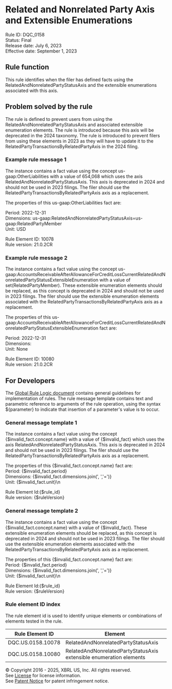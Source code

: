 # Related and Nonrelated Party Axis and Extensible Enumerations  
Rule ID: DQC_0158  
Status: Final  
Release date: July 6, 2023  
Effective date: September 1, 2023  
  
## Rule function
This rule identifies when the filer has defined facts using the RelatedAndNonrelatedPartyStatusAxis and the extensible enumerations associated with this axis.  

## Problem solved by the rule  
The rule is defined to prevent users from using the RelatedAndNonrelatedPartyStatusAxis and associated extensible enumeration elements. The rule is introduced because this axis will be deprecated in the 2024 taxonomy. The rule is introduced to prevent filers from using these elements in 2023 as they will have to update it to the RelatedPartyTransactionsByRelatedPartyAxis in the 2024 filing.    

### Example rule message 1 
The instance contains a fact value using the concept us-gaap:OtherLiabilities with a value of 654,068 which uses the axis RelatedAndNonrelatedPartyStatusAxis. This axis is deprecated in 2024 and should not be used in 2023 filings. The filer should use the RelatedPartyTransactionsByRelatedPartyAxis axis as a replacement.

The properties of this us-gaap:OtherLiabilities fact are:

Period: 2022-12-31  
Dimensions: us-gaap:RelatedAndNonrelatedPartyStatusAxis=us-gaap:RelatedPartyMember  
Unit: USD

Rule Element ID: 10078  
Rule version: 21.0.2CR      

### Example rule message 2 
The instance contains a fact value using the concept us-gaap:AccountsReceivableAfterAllowanceForCreditLossCurrentRelatedAndNonrelatedPartyStatusExtensibleEnumeration with a value of set(RelatedPartyMember). These extensible enumeration elements should be replaced, as this concept is deprecated in 2024 and should not be used in 2023 filings. The filer should use the extensible enumeration elements associated with the  RelatedPartyTransactionsByRelatedPartyAxis axis as a replacement.

The properties of this us-gaap:AccountsReceivableAfterAllowanceForCreditLossCurrentRelatedAndNonrelatedPartyStatusExtensibleEnumeration fact are:

Period: 2022-12-31  
Dimensions:   
Unit: None

Rule Element ID: 10080  
Rule version: 21.0.2CR  

## For Developers  
The [Global Rule Logic document](https://github.com/DataQualityCommittee/dqc_us_rules/blob/master/docs/GlobalRuleLogic.md) contains general guidelines for implementation of rules. The rule message template contains text and parametric reference to arguments of the rule operation, using the syntax ${parameter} to indicate that insertion of a parameter's value is to occur. 

### General message template 1 
The instance contains a fact value using the concept {$invalid_fact.concept.name} with a value of {$invalid_fact} which uses the axis RelatedAndNonrelatedPartyStatusAxis. This axis is deprecated in 2024 and should not be used in 2023 filings. The filer should use the RelatedPartyTransactionsByRelatedPartyAxis axis as a replacement.

The properties of this {$invalid_fact.concept.name} fact are:  
Period: {$invalid_fact.period}  
Dimensions: {$invalid_fact.dimensions.join(', ','=')}  
Unit: {$invalid_fact.unit}\n

Rule Element Id:{$rule_id}  
Rule version: {$ruleVersion}

### General message template 2 
The instance contains a fact value using the concept {$invalid_fact.concept.name} with a value of {$invalid_fact}. These extensible enumeration elements should be replaced, as this concept is deprecated in 2024 and should not be used in 2023 filings. The filer should use the extensible enumeration elements associated with the  RelatedPartyTransactionsByRelatedPartyAxis axis as a replacement.

The properties of this {$invalid_fact.concept.name} fact are:  
Period: {$invalid_fact.period}  
Dimensions: {$invalid_fact.dimensions.join(', ','=')}  
Unit: {$invalid_fact.unit}\n

Rule Element Id:{$rule_id}  
Rule version: {$ruleVersion}

### Rule element ID index  
The rule element id is used to identify unique elements or combinations of elements tested in the rule.

|Rule Element ID|Element|
|--- |--- |
| DQC.US.0158.10078 | RelatedAndNonrelatedPartyStatusAxis |
| DQC.US.0158.10080 | RelatedAndNonrelatedPartyStatusAxis extensible enumeration elements |

© Copyright 2016 - 2025, XBRL US, Inc. All rights reserved.   
See [License](https://xbrl.us/dqc-license) for license information.  
See [Patent Notice](https://xbrl.us/dqc-patent) for patent infringement notice.  